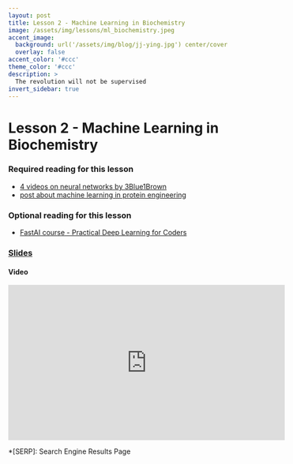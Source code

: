 ```yaml
---
layout: post
title: Lesson 2 - Machine Learning in Biochemistry
image: /assets/img/lessons/ml_biochemistry.jpeg
accent_image: 
  background: url('/assets/img/blog/jj-ying.jpg') center/cover
  overlay: false
accent_color: '#ccc'
theme_color: '#ccc'
description: >
  The revolution will not be supervised
invert_sidebar: true
---
```


# Lesson 2 - Machine Learning in Biochemistry

### Required reading for this lesson

- [4 videos on neural networks by 3Blue1Brown](https://www.youtube.com/watch?v=aircAruvnKk&list=PLZHQObOWTQDNU6R1_67000Dx_ZCJB-3pi)
- [post about machine learning in protein engineering](https://www.ptngconsulting.com/blog/machine-learning-for-protein-engineering-here-to-stay)

### Optional reading for this lesson
- [FastAI course - Practical Deep Learning for Coders](https://course.fast.ai/)

### [Slides](/assets/slides/02_ML101.pdf)

#### Video

<iframe width="560" height="315" src="https://www.youtube.com/embed/YxO8vqyF_bE?si=pJfQoUPuC9Td35Pj" title="YouTube video player" frameborder="0" allow="accelerometer; autoplay; clipboard-write; encrypted-media; gyroscope; picture-in-picture; web-share" allowfullscreen></iframe>


*[SERP]: Search Engine Results Page
